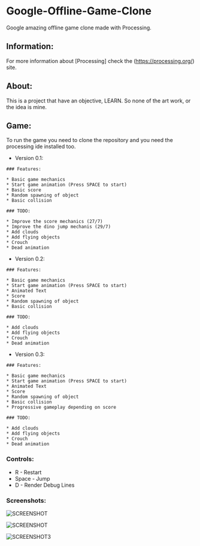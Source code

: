 # Google-Offline-Game-Clone

Google amazing offline game clone made with Processing.

## Information:
For more information about [Processing] check the (https://processing.org/) site.


## About:

This is a project that have an objective, LEARN. So none of the art work, or the idea is mine.

## Game:

To run the game you need to clone the repository and you need the processing ide installed too.

* Version 0.1:

```
### Features:

* Basic game mechanics
* Start game animation (Press SPACE to start)
* Basic score
* Random spawning of object
* Basic collision

### TODO:

* Improve the score mechanics (27/7)
* Improve the dino jump mechanis (29/7)
* Add clouds
* Add flying objects
* Crouch
* Dead animation
```

* Version 0.2:

```
### Features:

* Basic game mechanics
* Start game animation (Press SPACE to start)
* Animated Text
* Score
* Random spawning of object
* Basic collision

### TODO:

* Add clouds
* Add flying objects
* Crouch
* Dead animation

```

* Version 0.3:

```
### Features:

* Basic game mechanics
* Start game animation (Press SPACE to start)
* Animated Text
* Score
* Random spawning of object
* Basic collision
* Progressive gameplay depending on score

### TODO:

* Add clouds
* Add flying objects
* Crouch
* Dead animation

```

### Controls:

* R - Restart
* Space - Jump
* D - Render Debug Lines

### Screenshots:

![SCREENSHOT](https://user-images.githubusercontent.com/17629370/43315379-b3537a5c-918d-11e8-8e31-8e0159d49a4b.png)

![SCREENSHOT ](https://user-images.githubusercontent.com/17629370/43315505-121d4e82-918e-11e8-90ff-e64fb4861ecf.png)

![SCREENSHOT3](https://user-images.githubusercontent.com/17629370/43315520-1e2c54ca-918e-11e8-9908-4242f55c586e.png)
